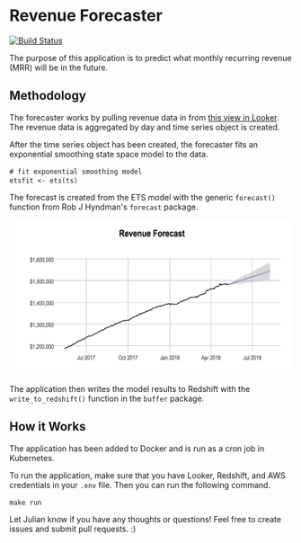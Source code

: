 # Revenue Forecaster

[![Build Status](https://travis-ci.org/bufferapp/mrr-forecaster.svg?branch=master)](https://travis-ci.org/bufferapp/mrr-forecaster)

The purpose of this application is to predict what monthly recurring revenue (MRR) will be in the future.

## Methodology

The forecaster works by pulling revenue data in from [this view in Looker](https://looker.buffer.com/looks/4468). The revenue data is aggregated by day and time series object is created.

After the time series object has been created, the forecaster fits an exponential smoothing state space model to the data.

```{r}
# fit exponential smoothing model
etsfit <- ets(ts)
```

The forecast is created from the ETS model with the generic `forecast()` function from Rob J Hyndman's `forecast` package.

![](images/mrr_forecast.png)

The application then writes the model results to Redshift with the `write_to_redshift()` function in the `buffer` package.

## How it Works

The application has been added to Docker and is run as a cron job in Kubernetes.

To run the application, make sure that you have Looker, Redshift, and AWS credentials in your `.env` file. Then you can run the following command.

```
make run
```

Let Julian know if you have any thoughts or questions! Feel free to create issues and submit pull requests. :)
